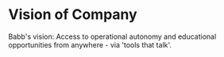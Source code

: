 # Vision of Company

Babb's vision: Access to operational autonomy and educational opportunities from anywhere - via 'tools that talk'.
